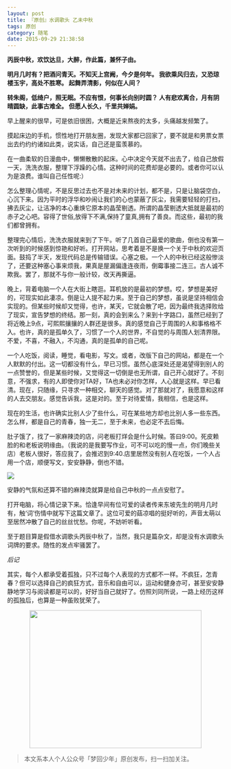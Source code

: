 ```yaml
---
layout: post
title: 『原创』水调歌头 乙未中秋
tags: 原创
category: 随笔
date: 2015-09-29 21:38:58
---
```


**丙辰中秋，欢饮达旦，大醉，作此篇，兼怀子由。**

**明月几时有？把酒问青天。不知天上宫阙，今夕是何年。
我欲乘风归去，又恐琼楼玉宇，高处不胜寒。
起舞弄清影，何似在人间？**

**转朱阁，低绮户，照无眠。不应有恨，何事长向别时圆？
人有悲欢离合，月有阴晴圆缺，此事古难全。
但愿人长久，千里共婵娟。**

早上醒来的很早，可是依旧很困，大概是近来熬夜的太多，头痛越发频繁了。

摸起床边的手机，惯性地打开朋友圈，发现大家都已回家了，要不就是和男票女票出去约约约诸如此类，说实话，自己还是蛮羡慕的。

在一曲柔软的日漫曲中，懒懒散散的起床。心中决定今天就不出去了，给自己放假一天，洗洗衣服，整理下浮躁的心情。这种时间的花费却是必要的。或者你可以认为是浪费。谁叫自己任性呢:）

怎么整理心情呢，不是反思过去也不是对未来的计划，都不是，只是让脑袋空白，心沉下来。因为平时的浮华和吵闹让我们的心也蒙蔽了灰尘，我需要轻轻的打扫，拂去灰尘，让洁净的本心重焕它原本的晶莹剔透。所谓的晶莹剔透大抵就是最初的赤子之心吧。容得了世俗,放得下不满,保持了童真,拥有了善良。而这些，最初的我们都曾拥有。

整理完心情后，洗洗衣服就来到了下午。听了几首自己最爱的歌曲，倒也没有第一次听到的时候感到惊艳和好听。打开网站，思考着是不是换一个关于中秋的欢迎页面。鼓捣了半天，发现代码总是传输错误。心塞之极。一个人的中秋已经这般惨淡了，还要这种塞心事来烦我，果真是屋漏偏逢连夜雨，倒霉事接二连三。古人诚不欺我。罢了，那就不与你一般计较，改天再撕逼。

晚上，背着电脑一个人在大街上瞎逛。耳机放的是最初的梦想。哎，梦想是美好的，可现实如此凄凉。倒是让人提不起力来。至于自己的梦想，虽说是坚持相信会实现的。但某些时候却又觉得，也许，某天，它就会散了吧，因为最终我选择败给了现实，宣告梦想的终结。那一刻，真的会到来么？来到十字路口，虽然已经到了将近晚上9点，可熙熙攘攘的人群还是很多。真的感觉自己于周围的人和事格格不入。也许，真的是孤单久了，习惯了一个人的世界，不自觉的与周围人划清界限。不爱，不喜，不融入，不沟通，真的是孤单的自己呢。

一个人吃饭，阅读，睡觉，看电影，写文。或者，改版下自己的网站，都是在一个人默默的付出。这一切都没有什么，早已习惯。虽然心底深处还是渴望得到别人的一点赞誉的，但是某些时候，又觉得这一切倒是也无所谓，自己开心就好了。不刻意，不强求，有的人即使你对TA好，TA也未必对你怎样，人心就是这样。早已看清。现在，只随缘，只寻求一种相交，聊天的感觉。对了那就对了，我愿意和这样的人去交朋友。感觉告诉我，这是对的。至于对待爱情，我相信，也是这样。

现在的生活，也许确实比别人少了些什么，可在某些地方却也比别人多一些东西。怎么样，都是自己的青春，独一无二，至于未来，也必定不去后悔。

肚子饿了，找了一家麻辣烫的店，问老板打烊会是什么时候。答曰9:00。死皮赖脸的和老板说明缘由。（我说的是我要写作业，可不可以吃的慢一点，你们晚些关店）老板人很好，答应我了，会推迟到9:40.店里居然没有别人在吃饭，一个人占用一个店，顺便写文，安安静静，倒也不错。

![](http://7xlkoc.com1.z0.glb.clouddn.com/chide.jpg)

安静的气氛和还算不错的麻辣烫就算是给自己中秋的一点点安慰了。

打开电脑，将心情记录下来。恰逢早间有位可爱的读者传来东坡先生的明月几时有，触‘词’伤情中就写下这篇文章了。这位可爱的菇凉唱的挺好听的，声音太萌以至居然冲散了自己的丝丝忧愁。你呢，不妨听听看。

至于题目算是假借水调歌头丙辰中秋了，当然，我只是篇杂文，却是没有水调歌头词牌的要求。随性的发点牢骚罢了。

_后记_

其实，每个人都承受着孤独，只不过每个人表现的方式都不一样。不疯狂，怎青春？但可以选择自己的疯狂方式，音乐和自由可以，运动和健身亦可，甚至安安静静地学习与阅读都是可以的，好好当自己就好了。仿照刘同所说，一路上经历这样的孤独后，也算是一种虽败犹荣了。

<div align="center">
<img src="http://7xlkoc.com1.z0.glb.clouddn.com/qrcodenew.jpg" width="400" height="320" />
</div>

> 本文系本人个人公众号「梦回少年」原创发布，扫一扫加关注。